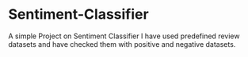 # Sentiment-Classifier
A simple Project on Sentiment Classifier
I have used predefined  review datasets and have checked them with positive and negative datasets.
